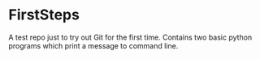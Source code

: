 # FirstSteps
A test repo just to try out Git for the first time.
Contains two basic python programs which print a message to command line.
